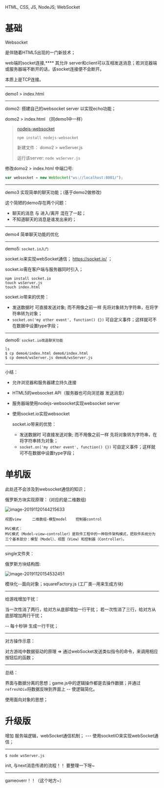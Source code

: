 HTML, CSS, JS, NodeJS; WebSocket

# 基础



Websocket

是伴随着HTML5出现的一门新技术；

web端的socket连接,**** 其允许 server和client可以互相发送消息；若浏览器端或服务器端不断开的话，该socket连接便不会断开。

本质上是TCP连接。

-------------

demo1 > index.html



-----------

domo2: 搭建自己的websocket server 以实现echo功能；

domo2 > index.html （同demo1中一样）

> [ nodejs-websocket ]( https://www.npmjs.com/package/nodejs-websocket )
>
> ` npm install nodejs-websocket `
>
> 新建文件： domo2 > weServer.js
>
> 运行该server: `node wsServer.js`

修改domo2 > index.html 中端口号: 

```js
var websocket = new WebSocket("ws://localhost:8001/");
```

-------------------

demo3 实现简单的聊天功能；(基于demo2做修改)



这个简陋的demo存在两个问题：  

- 聊天的消息 与 进入/离开 混在了一起；
- 不知道聊天的消息是谁发出来的；



-----------------

demo4 简单聊天功能的优化



------------------

demo5: `socket.io入门`

socket.io来实现webSocket通信； https://socket.io/ ；

socket.io需在客户端与服务器同时引入；

```
npm install socket.io
touch wsServer.js
touch index.html
```

socket.io带来的优势：

- 发送数据时 可直接发送对象; 而不用像之前一样 先将对象转为字符串，在将字符串转为对象；
- `socket.on('my other event', function() {})` 可自定义事件；这样就可不在数据中设置type字段；

----------------------

demo6:  `socket.io改造聊天功能`

```
ls
$ cp demo4/index.html demo6/index.html
$ cp demo4/wsServer.js demo6/wsServer.js
```

-------------

小结：

- 允许浏览器和服务器建立持久连接 

- HTML5的websocket API（服务器也可向浏览器 发送消息）

- 服务器端使用nodejs-websocket实现websocket server

- 使用socket.io实现websocket

  socket.io带来的优势：

  - 发送数据时 可直接发送对象; 而不用像之前一样 先将对象转为字符串，在将字符串转为对象；
  - `socket.on('my other event', function() {})` 可自定义事件；这样就可不在数据中设置type字段；



# 单机版

此处还不会涉及到websocket通信的知识；

俄罗斯方块实现原理：  (对应的是二维数组)

![image-20191120144215633](D:\Lydia\github\WebSocket\mdImage\image-20191120144215633.png)

```
视图view     二维数组-模型model    控制器control

MVC模式：
MVC模式（Model–view–controller）是软件工程中的一种软件架构模式，把软件系统分为三个基本部分：模型（Model）、视图（View）和控制器（Controller）。
```



---------------

single文件夹：

俄罗斯方块结构图:

![image-20191120154532451](D:\Lydia\github\WebSocket\mdImage\image-20191120154532451.png)

模块化--面向对象；squareFactory.js (工厂类--用来生成方块)

----------------

给游戏增加干扰：

当一次性消了两行，给对方从底部增加一行干扰； 若一次性消了三行，给对方从底部增加两行干扰；

-- 每十秒钟 生成一行干扰；



------------

对方操作示意：

对方游戏中数据驱动的原理 => 通过webSocket发送类似指令的命令，来调用相应按钮后的函数；

----------

总结：

界面与数据分离的思想；game.js中的逻辑操作都是去操作数据；并通过`refreshDiv`将数据反映到界面上 -- 使逻辑简化。

使用面向对象的思想；



# 升级版

增加 服务端逻辑，webSocket通信机制； --- 使用socketIO来实现webSocket通信；

---------------

```
$ node wsServer.js
```

init, 与next消息传递的流程！！ 要整理一下呀~

--------------

gameoverr！！（这个地方~）



